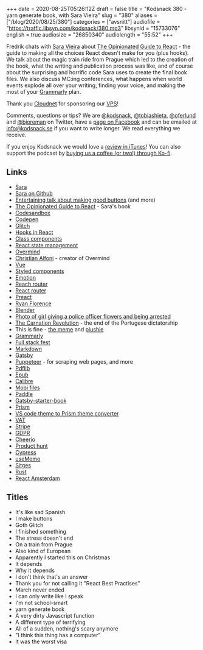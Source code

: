 +++
date = 2020-08-25T05:26:12Z
draft = false
title = "Kodsnack 380 - yarn generate book, with Sara Vieira"
slug = "380"
aliases = ["/blog/2020/08/25/380"]
categories = ["avsnitt"]
audiofile = "https://traffic.libsyn.com/kodsnack/380.mp3"
libsynid = "15733076"
english = true
audiosize = "26850340"
audiolength = "55:52"
+++

Fredrik chats with [Sara Vieira](https://iamsaravieira.com/) about [The Opinionated Guide to React](https://opinionatedreact.com/) - the guide to making all the choices React doesn't make for you (plus hooks). We talk about the magic train ride from Prague which led to the creation of the book, what the writing and publication process was like, and of course about the surprising and horrific code Sara uses to create the final book files. We also discuss MC:ing conferences, what happens when world events explode all over your writing, finding your voice, and making the most of your [Grammarly](https://www.grammarly.com/) plan.

Thank you [Cloudnet](http://www.cloudnet.se) for sponsoring our [VPS](http://en.wikipedia.org/wiki/Virtual_private_server)!

Comments, questions or tips? We are [@kodsnack](https://www.twitter.com/kodsnack), [@tobiashieta](https://www.twitter.com/tobiashieta), [@oferlund](https://www.twitter.com/oferlund) and [@bjoreman](https://www.twitter.com/bjoreman) on Twitter, have a [page on Facebook](https://www.facebook.com/kodsnack) and can be emailed at [info@kodsnack.se](mailto:info@kodsnack.se) if you want to write longer. We read everything we receive.

If you enjoy Kodsnack we would love a [review in iTunes](http://itunes.apple.com/se/podcast/kodsnack/id561631498?l=en)! You can also support the podcast by <a href="https://ko-fi.com/kodsnack" rel="payment">buying us a coffee (or two!) through Ko-fi</a>.

## Links ##
* [Sara](https://iamsaravieira.com/)
* [Sara on Github](https://github.com/SaraVieira)
* [Entertaining talk about making good buttons](https://www.youtube.com/watch?v=rACS3R8mqM0) (and more)
* [The Opinionated Guide to React](https://opinionatedreact.com/) - Sara's book
* [Codesandbox](https://codesandbox.io)
* [Codepen](https://codepen.io/)
* [Glitch](https://glitch.com/)
* [Hooks in React](https://reactjs.org/docs/hooks-intro.html)
* [Class components](https://reactjs.org/docs/components-and-props.html)
* [React state management](https://reactjs.org/docs/state-and-lifecycle.html)
* [Overmind](https://overmindjs.org/)
* [Christian Alfoni](https://christianalfoni.com/) - creator of Overmind
* [Vue](https://vuejs.org/)
* [Styled components](https://styled-components.com/)
* [Emotion](https://emotion.sh/docs/introduction)
* [Reach router](https://reach.tech/router/)
* [React router](https://reactrouter.com/)
* [Preact](https://preactjs.com/)
* [Ryan Florence](https://twitter.com/ryanflorence)
* [Blender](https://www.blender.org/)
* [Photo of girl giving a police officer flowers and being arrested](https://www.reddit.com/r/awfuleverything/comments/h0bhhw/girl_giving_flowers_gets_detained/)
* [The Carnation Revolution](https://en.wikipedia.org/wiki/Carnation_Revolution) - the end of the Portugese dictatorship
* This is fine - [the meme](https://www.theverge.com/2016/5/5/11592622/this-is-fine-meme-comic) and [plushie](https://topatoco.com/products/kcg-tfdog-plush)
* [Grammarly](https://www.grammarly.com/)
* [Full stack fest](https://2019.fullstackfest.com/)
* [Markdown](https://daringfireball.net/projects/markdown/)
* [Gatsby](https://www.gatsbyjs.com/)
* [Puppeteer](https://pptr.dev/) - for scraping web pages, and more
* [Pdflib](https://www.pdflib.com/)
* [Epub](https://en.wikipedia.org/wiki/EPUB)
* [Calibre](https://calibre-ebook.com/)
* [Mobi files](https://en.wikipedia.org/wiki/Mobipocket)
* [Paddle](https://paddle.com/)
* [Gatsby-starter-book](https://github.com/SaraVieira/gatsby-starter-book)
* [Prism](https://prismjs.com/index.html)
* [VS code theme to Prism theme converter](https://github.com/SaraVieira/prism-theme-converter)
* [VAT](https://en.wikipedia.org/wiki/Value-added_tax)
* [Stripe](https://en.wikipedia.org/wiki/Stripe_%28company%29)
* [GDPR](https://en.wikipedia.org/wiki/General_Data_Protection_Regulation)
* [Cheerio](https://cheerio.js.org/)
* [Product hunt](https://en.wikipedia.org/wiki/Product_Hunt)
* [Cypress](https://www.cypress.io/)
* [useMemo](https://reactjs.org/docs/hooks-reference.html#usememo)
* [Sitges](https://en.wikipedia.org/wiki/Sitges)
* [Rust](https://www.rust-lang.org/)
* [React Amsterdam](https://reactsummit.com/)

## Titles ##
* It's like sad Spanish
* I make buttons
* Goth Glitch
* I finished something
* The stress doesn't end
* On a train from Prague
* Also kind of European
* Apparently I started this on Christmas
* It depends
* Why it depends
* I don't think that's an answer
* Thank you for not calling it "React Best Practises"
* March never ended
* I can only write like I speak
* I'm not school-smart
* yarn generate book
* A very dirty Javascript function
* A different type of terrifying
* All of a sudden, nothing's scary anymore
* "I think this thing has a computer"
* It was the worst visa